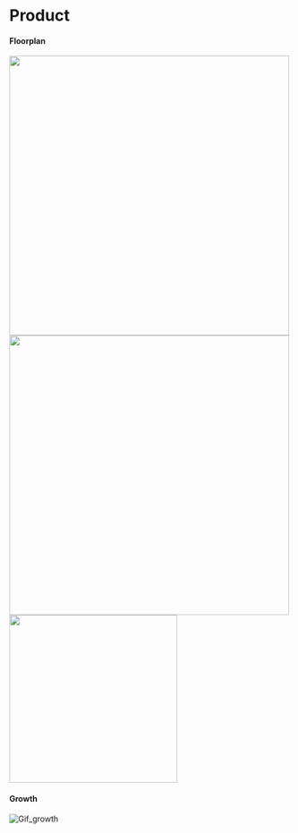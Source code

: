# Product

#### Floorplan
<img src="../img/Floorplan.PNG" width="500"> 
<img src="../img/Legenda_floorplan.PNG" width="500">
<img src="../img/axo.jpg" width="300">

#### Growth
![Gif_growth](../img/Gif_growth.gif)